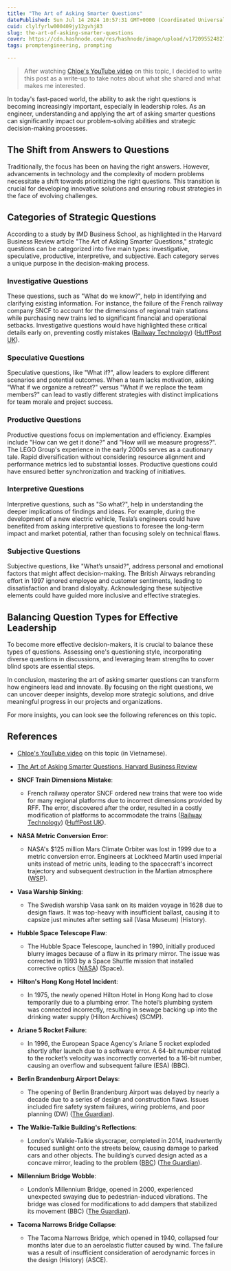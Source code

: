 ```yaml
---
title: "The Art of Asking Smarter Questions"
datePublished: Sun Jul 14 2024 10:57:31 GMT+0000 (Coordinated Universal Time)
cuid: clylfyrlw000409jy12gvhj83
slug: the-art-of-asking-smarter-questions
cover: https://cdn.hashnode.com/res/hashnode/image/upload/v1720955248273/05033c00-ea56-4860-af20-6b3cc7716ebd.png
tags: promptengineering, prompting

---
```


> After watching [Chloe's YouTube video](https://www.youtube.com/watch?v=_ILCCMbhCW4) on this topic, I decided to write this post as a write-up to take notes about what she shared and what makes me interested.

In today's fast-paced world, the ability to ask the right questions is becoming increasingly important, especially in leadership roles. As an engineer, understanding and applying the art of asking smarter questions can significantly impact our problem-solving abilities and strategic decision-making processes.

## The Shift from Answers to Questions

Traditionally, the focus has been on having the right answers. However, advancements in technology and the complexity of modern problems necessitate a shift towards prioritizing the right questions. This transition is crucial for developing innovative solutions and ensuring robust strategies in the face of evolving challenges.

## Categories of Strategic Questions

According to a study by IMD Business School, as highlighted in the Harvard Business Review article "The Art of Asking Smarter Questions," strategic questions can be categorized into five main types: investigative, speculative, productive, interpretive, and subjective. Each category serves a unique purpose in the decision-making process.

### Investigative Questions

These questions, such as "What do we know?", help in identifying and clarifying existing information. For instance, the failure of the French railway company SNCF to account for the dimensions of regional train stations while purchasing new trains led to significant financial and operational setbacks. Investigative questions would have highlighted these critical details early on, preventing costly mistakes​ ([Railway Technology](https://www.railway-technology.com/news/newsfrances-sncf-orders-2000-new-trains-that-are-too-wide-4274382/))​​ ([HuffPost UK](https://www.huffingtonpost.co.uk/2014/05/21/trains-too-wide-for-platforms_n_5363781.html)).

### Speculative Questions

Speculative questions, like "What if?", allow leaders to explore different scenarios and potential outcomes. When a team lacks motivation, asking "What if we organize a retreat?" versus "What if we replace the team members?" can lead to vastly different strategies with distinct implications for team morale and project success.

### Productive Questions

Productive questions focus on implementation and efficiency. Examples include "How can we get it done?" and "How will we measure progress?". The LEGO Group's experience in the early 2000s serves as a cautionary tale. Rapid diversification without considering resource alignment and performance metrics led to substantial losses. Productive questions could have ensured better synchronization and tracking of initiatives.

### Interpretive Questions

Interpretive questions, such as "So what?", help in understanding the deeper implications of findings and ideas. For example, during the development of a new electric vehicle, Tesla’s engineers could have benefited from asking interpretive questions to foresee the long-term impact and market potential, rather than focusing solely on technical flaws.

### Subjective Questions

Subjective questions, like "What’s unsaid?", address personal and emotional factors that might affect decision-making. The British Airways rebranding effort in 1997 ignored employee and customer sentiments, leading to dissatisfaction and brand disloyalty. Acknowledging these subjective elements could have guided more inclusive and effective strategies.

## Balancing Question Types for Effective Leadership

To become more effective decision-makers, it is crucial to balance these types of questions. Assessing one's questioning style, incorporating diverse questions in discussions, and leveraging team strengths to cover blind spots are essential steps.

In conclusion, mastering the art of asking smarter questions can transform how engineers lead and innovate. By focusing on the right questions, we can uncover deeper insights, develop more strategic solutions, and drive meaningful progress in our projects and organizations.

For more insights, you can look see the following references on this topic.

## References

* [Chloe's YouTube video](https://www.youtube.com/watch?v=_ILCCMbhCW4) on this topic (in Vietnamese).
    
* [The Art of Asking Smarter Questions, Harvard Business Review](https://hbr.org/2024/05/the-art-of-asking-smarter-questions)
    
* **SNCF Train Dimensions Mistake**:
    
    * French railway operator SNCF ordered new trains that were too wide for many regional platforms due to incorrect dimensions provided by RFF. The error, discovered after the order, resulted in a costly modification of platforms to accommodate the trains ([Railway Technology](https://www.railway-technology.com/news/newsfrances-sncf-orders-2000-new-trains-that-are-too-wide-4274382/)) ([HuffPost UK](https://www.huffingtonpost.co.uk/2014/05/21/trains-too-wide-for-platforms_n_5363781.html)).
        
* **NASA Metric Conversion Error**:
    
    * NASA's $125 million Mars Climate Orbiter was lost in 1999 due to a metric conversion error. Engineers at Lockheed Martin used imperial units instead of metric units, leading to the spacecraft's incorrect trajectory and subsequent destruction in the Martian atmosphere ([WSP](https://www.washingtonpost.com/wp-srv/national/longterm/space/stories/orbiter100199.htm#:~:text=NASA's%20Mars%20Climate%20Orbiter%20was,Martian%20surface%2C%20investigators%20said%20yesterday.)).
        
* **Vasa Warship Sinking**:
    
    * The Swedish warship Vasa sank on its maiden voyage in 1628 due to design flaws. It was top-heavy with insufficient ballast, causing it to capsize just minutes after setting sail (Vasa Museum) (History).
        
* **Hubble Space Telescope Flaw**:
    
    * The Hubble Space Telescope, launched in 1990, initially produced blurry images because of a flaw in its primary mirror. The issue was corrected in 1993 by a Space Shuttle mission that installed corrective optics ([NASA](https://www.nasa.gov/mission_pages/hubble/story/index.html)) (Space).
        
* **Hilton's Hong Kong Hotel Incident**:
    
    * In 1975, the newly opened Hilton Hotel in Hong Kong had to close temporarily due to a plumbing error. The hotel’s plumbing system was connected incorrectly, resulting in sewage backing up into the drinking water supply (Hilton Archives) (SCMP).
        
* **Ariane 5 Rocket Failure**:
    
    * In 1996, the European Space Agency's Ariane 5 rocket exploded shortly after launch due to a software error. A 64-bit number related to the rocket’s velocity was incorrectly converted to a 16-bit number, causing an overflow and subsequent failure (ESA) (BBC).
        
* **Berlin Brandenburg Airport Delays**:
    
    * The opening of Berlin Brandenburg Airport was delayed by nearly a decade due to a series of design and construction flaws. Issues included fire safety system failures, wiring problems, and poor planning (DW) ([The Guardian](https://www.theguardian.com/cities/2018/nov/15/the-strange-story-of-berlins-ber-airport-how-overspending-incompetence-and-catastrophe-delayed-its-opening)).
        
* **The Walkie-Talkie Building's Reflections**:
    
    * London's Walkie-Talkie skyscraper, completed in 2014, inadvertently focused sunlight onto the streets below, causing damage to parked cars and other objects. The building’s curved design acted as a concave mirror, leading to the problem ([BBC](https://www.bbc.com/news/uk-england-london-23930675)) ([The Guardian](https://www.theguardian.com/artanddesign/2013/sep/02/london-skyscraper-melts-car)).
        
* **Millennium Bridge Wobble**:
    
    * London’s Millennium Bridge, opened in 2000, experienced unexpected swaying due to pedestrian-induced vibrations. The bridge was closed for modifications to add dampers that stabilized its movement (BBC) ([The Guardian](https://www.theguardian.com/uk/2002/feb/22/hilaryclarke)).
        
* **Tacoma Narrows Bridge Collapse**:
    
    * The Tacoma Narrows Bridge, which opened in 1940, collapsed four months later due to an aeroelastic flutter caused by wind. The failure was a result of insufficient consideration of aerodynamic forces in the design (History) (ASCE).